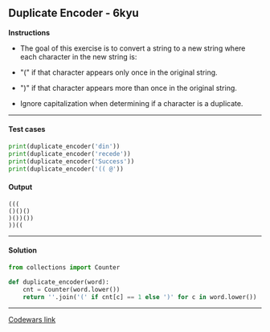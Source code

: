 ## Duplicate Encoder - 6kyu

**Instructions**

- The goal of this exercise is to convert a string to a new string where each character in the new string is:

- "(" if that character appears only once in the original string.

- ")" if that character appears more than once in the original string.

- Ignore capitalization when determining if a character is a duplicate.

---

#### Test cases

```python
print(duplicate_encoder('din'))
print(duplicate_encoder('recede'))
print(duplicate_encoder('Success'))
print(duplicate_encoder('(( @'))
```

#### Output

```
(((
()()()
)())())
))((
```

---

#### Solution

```python
from collections import Counter

def duplicate_encoder(word):
    cnt = Counter(word.lower())
    return ''.join('(' if cnt[c] == 1 else ')' for c in word.lower())
```

---

[Codewars link](https://www.codewars.com/kata/54b42f9314d9229fd6000d9c)
